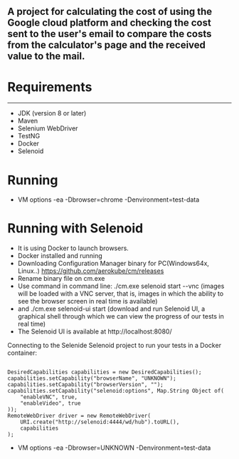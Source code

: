 ## A project for calculating the cost of using the Google cloud platform and checking the cost sent to the user's email to compare the costs from the calculator's page and the received value to the mail.

# Requirements
***
* JDK (version 8 or later)
* Maven
* Selenium WebDriver
* TestNG
* Docker
* Selenoid

# Running 
* VM options -ea -Dbrowser=chrome -Denvironment=test-data

# Running with Selenoid

* It is using Docker to launch browsers.
* Docker installed and running
* Downloading Configuration Manager binary for PC(Windows64x, Linux..) https://github.com/aerokube/cm/releases
* Rename binary file on cm.exe
* Use command in command line: ./cm.exe selenoid start --vnc (images will be loaded with a VNC server, that is, images in which the ability to see the browser screen in real time is available)
* and ./cm.exe selenoid-ui start (download and run Selenoid UI, a graphical shell through which we can view the progress of our tests in real time)
* The Selenoid UI is available at http://localhost:8080/

<p>Connecting to the Selenide Selenoid project to run your tests in a Docker container:</p> 
<pre><code>
DesiredCapabilities capabilities = new DesiredCapabilities();
capabilities.setCapability("browserName", "UNKNOWN");
capabilities.setCapability("browserVersion", "");
capabilities.setCapability("selenoid:options", Map.String Object of(
    "enableVNC", true,
    "enableVideo", true
));
RemoteWebDriver driver = new RemoteWebDriver(
    URI.create("http://selenoid:4444/wd/hub").toURL(), 
    capabilities
);
</code></pre>

* VM options -ea -Dbrowser=UNKNOWN -Denvironment=test-data